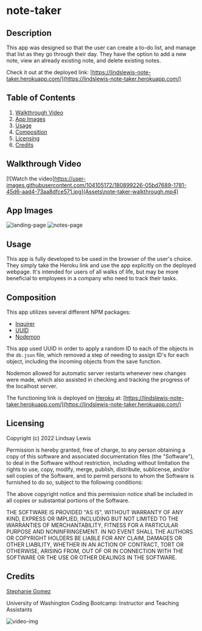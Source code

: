 # note-taker

## Description
This app was designed so that the user can create a to-do list, and manage that list as they go through their day. They have the option to add a new note, view an already existing note, and delete existing notes. 

Check it out at the deployed link: 
[https://lindslewis-note-taker.herokuapp.com/](https://lindslewis-note-taker.herokuapp.com/)

## Table of Contents
1. [Walkthrough Video](#walkthrough-video)
2. [App Images](#app-images)
3. [Usage](#usage)
4. [Composition](#composition)
6. [Licensing](#licensing)
7. [Credits](#credits)

## Walkthrough Video

[![Watch the video]https://user-images.githubusercontent.com/104105172/180899226-05bd7689-1781-45d6-aad4-73aa8dfce571.jpg](Assets\note-taker-walkthrough.mp4)

## App Images
![landing-page](https://user-images.githubusercontent.com/104105172/180899192-be7d2546-3a37-4ea2-8eaf-3431c73ea85e.jpg)
![notes-page](https://user-images.githubusercontent.com/104105172/180899208-6a740ad0-d28f-4b16-ad3d-2cde81194b0b.jpg)

## Usage
This app is fully developed to be used in the browser of the user's choice. They simply take the Heroku link and use the app explicitly on the deployed webpage. It's intended for users of all walks of life, but may be more beneficial to employees in a company who need to track their tasks.

## Composition
This app utilizes several different NPM packages:
- [Inquirer](https://www.npmjs.com/package/inquirer)
- [UUID](https://www.npmjs.com/package/uuid)
- [Nodemon](https://www.npmjs.com/package/nodemon)

This app used UUID in order to apply a random ID to each of the objects in the `db.json` file, which removed a step of needing to assign ID's for each object, including the incoming objects from the save function. 

Nodemon allowed for automatic server restarts whenever new changes were made, which also assisted in checking and tracking the progress of the localhost server. 

The functioning link is deployed on [Heroku](https://www.heroku.com/what) at: 
[https://lindslewis-note-taker.herokuapp.com/](https://lindslewis-note-taker.herokuapp.com/)

## Licensing

Copyright (c) 2022 Lindsay Lewis

Permission is hereby granted, free of charge, to any person obtaining a copy of this software and associated documentation files (the "Software"), to deal in the Software without restriction, including without limitation the rights to use, copy, modify, merge, publish, distribute, sublicense, and/or sell copies of the Software, and to permit persons to whom the Software is furnished to do so, subject to the following conditions:

The above copyright notice and this permission notice shall be included in all copies or substantial portions of the Software.

THE SOFTWARE IS PROVIDED "AS IS", WITHOUT WARRANTY OF ANY KIND, EXPRESS OR IMPLIED, INCLUDING BUT NOT LIMITED TO THE WARRANTIES OF MERCHANTABILITY, FITNESS FOR A PARTICULAR PURPOSE AND NONINFRINGEMENT. IN NO EVENT SHALL THE AUTHORS OR COPYRIGHT HOLDERS BE LIABLE FOR ANY CLAIM, DAMAGES OR OTHER LIABILITY, WHETHER IN AN ACTION OF CONTRACT, TORT OR OTHERWISE, ARISING FROM, OUT OF OR IN CONNECTION WITH THE SOFTWARE OR THE USE OR OTHER DEALINGS IN THE SOFTWARE.

## Credits

[Stephanie Gomez](https://github.com/smariagomez)

University of Washington Coding Bootcamp: 
Instructor and Teaching Assistants



![video-img](https://user-images.githubusercontent.com/104105172/180899226-05bd7689-1781-45d6-aad4-73aa8dfce571.jpg)
